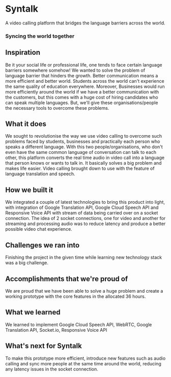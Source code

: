 # Syntalk
A video calling platform that bridges the language barriers across the world.
### Syncing the world together   


## Inspiration
Be it your social life or professional life, one tends to face certain language barriers somewhere somehow!
We wanted to solve the problem of language barrier that hinders the growth. Better communication means a more efficient and better world. Students across the world can't experience the same quality of education everywhere. Moreover, Businesses would run more efficiently around the world if we have a better communication with the customers, but this comes with a huge cost of hiring candidates who can speak multiple languages. But, we'll give these organisations/people the necessary tools to overcome these problems.

## What it does
We sought to revolutionise the way we use video calling to overcome such problems faced by students, businesses and practically each person who speaks a different language. With this two people/organisations, who don't even have the same common language of conversation can talk to each other, this platform converts the real time audio in video call into a language that person knows or wants to talk in. It basically solves a big problem and makes life easier.
Video calling brought down to use with the feature of language translation and speech.

## How we built it
We integrated a couple of latest technologies to bring this product into light, with integration of Google Translation API, Google Cloud Speech API and Responsive Voice API with stream of data being carried over on a socket connection. The idea of 2 socket connections, one for video and another for streaming and processing audio was to reduce latency and produce a better possible video chat experience.

## Challenges we ran into 
Finishing the project in the given time while learning new technology stack was a big challenge.

## Accomplishments that we're proud of
We are proud that we have been able to solve a huge problem and create a working prototype with the core features in the allocated 36 hours.

## What we learned
We learned to implement Google Cloud Speech API, WebRTC, Google Translation API, Socket.io, Responsive Voice API

## What's next for Syntalk
To make this prototype more efficient, introduce new features such as audio calling and sync more people at the same time around the world, reducing any latency issues in the socket connection.

